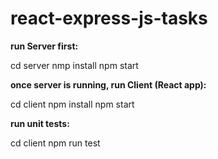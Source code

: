 # react-express-js-tasks

**run Server first:**

cd server 
nmp install 
npm start 

**once server is running, run Client (React app):**

cd client 
npm install 
npm start 

**run unit tests:**

cd client 
npm run test
